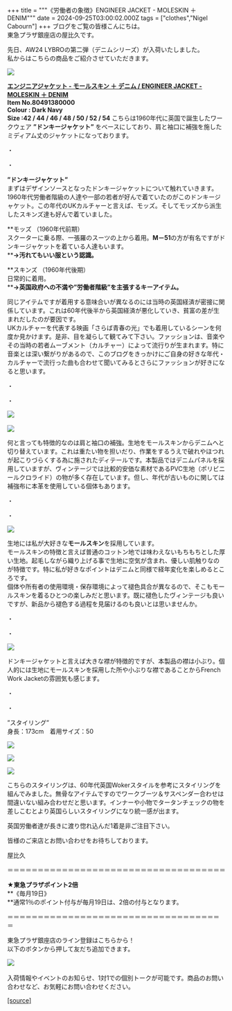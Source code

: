 +++
title = """《労働者の象徴》ENGINEER JACKET - MOLESKIN ＋ DENIM"""
date = 2024-09-25T03:00:02.000Z
tags = ["clothes","Nigel Cabourn"]
+++
ブログをご覧の皆様こんにちは。  
東急プラザ銀座店の屋比久です。  
  
先日、AW24 LYBROの第二弾（デニムシリーズ）が入荷いたしました。  
私からはこちらの商品をご紹介させていただきます。  
  
![](https://cdn.shopify.com/s/files/1/0094/9295/5196/files/IMG_4933_208fbdb6-6aea-4aea-a95e-2eaf863695cb_480x480.jpg?v=1727163708)  
  
[**エンジニアジャケット - モールスキン ＋ デニム / ENGINEER JACKET - MOLESKIN ＋ DENIM**](https://cabourn.jp/products/80491380000)  
**Item No.80491380000**  
**Colour : Dark Navy**   
**Size :42 / 44 / 46 / 48 / 50 / 52 / 54** こちらは1960年代に英国で誕生したワークウェア **”ドンキージャケット”** をベースにしており、肩と袖口に補強を施したミディアム丈のジャケットになっております。

・  
  
・  
  
**”ドンキージャケット”**  
まずはデザインソースとなったドンキージャケットについて触れていきます。  
1960年代労働者階級の人達や一部の若者が好んで着ていたのがこのドンキージャケット。この年代のUKカルチャーと言えば、モッズ。そしてモッズから派生したスキンズ達も好んで着ていました。  
  
**モッズ （1960年代前期）  
スクーターに乗る際、一張羅のスーツの上から着用。****M－51****の方が有名ですがドンキージャケットを着ている人達もいます。  
****→汚れてもいい服という認識。**  
  
**スキンズ （1960年代後期）  
日常的に着用。  
****→英国政府への不満や”労働者階級”を主張するキーアイテム。**  
  
同じアイテムですが着用する意味合いが異なるのには当時の英国経済が密接に関係しています。これは60年代後半から英国経済が悪化していき、貧富の差が生まれだしたのが要因です。  
UKカルチャーを代表する映画「さらば青春の光」でも着用しているシーンを何度か見かけます。是非、目を凝らして観てみて下さい。ファッションは、音楽やその当時の若者ムーブメント（カルチャー）によって流行りが生まれます。特に音楽とは深い繋がりがあるので、このブログをきっかけにご自身の好きな年代・カルチャーで流行った曲も合わせて聞いてみるとさらにファッションが好きになると思います。  
  
・  
  
・  
  
![](https://cdn.shopify.com/s/files/1/0094/9295/5196/files/IMG_4935_480x480.jpg?v=1727163843) 

![](https://cdn.shopify.com/s/files/1/0094/9295/5196/files/IMG_4934_480x480.jpg?v=1727163874)  
  
何と言っても特徴的なのは肩と袖口の補強。生地をモールスキンからデニムへと切り替えています。これは重たい物を担いだり、作業をするうえで破れやほつれが起こりづらくする為に施されたディテールです。本製品ではデニムパネルを採用していますが、ヴィンテージでは比較的安価な素材であるPVC生地（ポリビニールクロライド）の物が多く存在しています。但し、年代が古いものに関しては補強布に本革を使用している個体もあります。  
  
・  
  
・  
  
![](https://cdn.shopify.com/s/files/1/0094/9295/5196/files/IMG_4939_480x480.jpg?v=1727164459)  
  
生地には私が大好きな**モールスキン**を採用しています。  
モールスキンの特徴と言えば普通のコットン地では味わえないもちもちとした厚い生地。起毛しながら織り上げる事で生地に空気が含まれ、優しい肌触りなのが特徴です。特に私が好きなポイントはデニムと同様で経年変化を楽しめるところです。  
個体や所有者の使用環境・保存環境によって褪色具合が異なるので、そこもモールスキンを着るひとつの楽しみだと思います。既に褪色したヴィンテージも良いですが、新品から褪色する過程を見届けるのも良いとは思いませんか。  
  
・  
  
・  
  
![](https://cdn.shopify.com/s/files/1/0094/9295/5196/files/IMG_4940_480x480.jpg?v=1727164554)  
  
ドンキージャケットと言えば大きな襟が特徴的ですが、本製品の襟は小ぶり。個人的には生地にモールスキンを採用した所や小ぶりな襟であることからFrench Work Jacketの雰囲気も感じます。  
  
・  
  
・  
  
”スタイリング”  
身長：173cm　着用サイズ：50  
  
![](https://cdn.shopify.com/s/files/1/0094/9295/5196/files/IMG_4941_480x480.jpg?v=1727164850)  
  
![](https://cdn.shopify.com/s/files/1/0094/9295/5196/files/IMG_4936_e1be3f36-8bc8-4878-800d-edc4d573c4b0_480x480.jpg?v=1727164424)  
  
![](https://cdn.shopify.com/s/files/1/0094/9295/5196/files/IMG_4942_110130ca-7a7d-45a2-979b-187fb96f8d53_480x480.jpg?v=1727164871)  
  
こちらのスタイリングは、60年代英国Wokerスタイルを参考にスタイリングを組んでみました。無骨なアイテムですのでワークブーツ＆サスペンダー合わせは間違いない組み合わせだと思います。インナーや小物でタータンチェックの物を差しこむとより英国らしいスタイリングになり統一感が出ます。  
  
英国労働者達が長きに渡り惚れ込んだ1着是非ご注目下さい。  
  
皆様のご来店とお問い合わせをお待ちしております。  
  
屋比久

  
  
＝＝＝＝＝＝＝＝＝＝＝＝＝＝＝＝＝＝＝＝＝＝＝＝＝＝＝＝＝＝＝＝＝＝＝＝

  
**★東急プラザポイント2倍**  
**《毎月19日》  
**通常1％のポイント付与が毎月19日は、2倍の付与となります。

＝＝＝＝＝＝＝＝＝＝＝＝＝＝＝＝＝＝＝＝＝＝＝＝＝＝＝＝＝＝＝＝＝＝＝＝ 

東急プラザ銀座店のライン登録はこちらから！  
以下のボタンから押して友だち追加できます。 

[![](https://scdn.line-apps.com/n/line_add_friends/btn/ja.png)](https://lin.ee/BYB8FHk) 

入荷情報やイベントのお知らせ、1対1での個別トークが可能です。商品のお問い合わせなど、お気軽にお問い合わせください。

[[source]](https://cabourn.jp/blogs/shop-info/tokyuplazaginza20240925)

